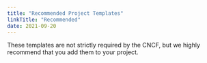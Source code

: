 ```yaml
---
title: "Recommended Project Templates"
linkTitle: "Recommended"
date: 2021-09-20
---
```


These templates are not strictly required by the CNCF, but we highly recommend that you
add them to your project.
